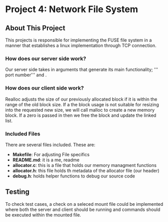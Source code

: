 # Project 4: Network File System

## About This Project
This projects is responsible for implementing the FUSE file system in a manner that establishes a linux implementation through TCP connection.

### How does our server side work?
Our server side takes in arguments that generate its main functionality; ''' port number''' and .

### How does our client side work?
Realloc adjusts the size of our previously allocated block if it is within the range of the old block size. If a the block usage is not suitable for resizing into the requested new size, we will call malloc to create a new memory block. If a zero is passed in then we free the block and update the linked list.

### Included Files
There are several files included. These are:
   - <b>Makefile</b>: For adjusting File specifics
   - <b>README.md</b>: it is a me, readme
   - <b>allocator.c</b>: this is a file that holds our memory managment functions
   - <b>allocator.h</b>: this file holds th metadata of the allocator file (our header) 
   - <b>debug.h</b>: holds helper functions to debug our source code


## Testing

To check test cases, a check on a seleced mount file could be implemented where both the server and client should be running and commands should be executed within the mounted file.

